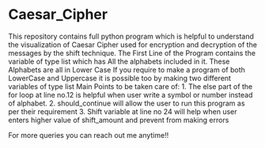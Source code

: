 # Caesar_Cipher
This repository contains full python program which is helpful to understand the visualization of Caesar Cipher used for encryption and decryption of the messages by the shift technique.
The First Line of the Program contains the variable of type list which has All the alphabets included in it.
These Alphabets are all in Lower Case 
If you require to make a program of both LowerCase and Uppercase it is possible too by making two different variables of type list
Main Points to be taken care of:
          1. The else part of the for loop at line no.12 is helpful when user write a symbol or number instead of alphabet.
          2. should_continue will allow the user to run this program as per their requirement
          3. Shift variable at line no 24 will help when user enters higher value of shift_amount and prevent from making errors
 
 
 
 For more queries you can reach out me anytime!!
